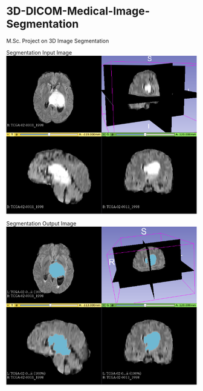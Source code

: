 # 3D-DICOM-Medical-Image-Segmentation
M.Sc. Project on 3D Image Segmentation
  
Segmentation Input Image
![Segmentation Input Image](https://github.com/HopefulRational/3D-DICOM-Medical-Image-Segmentation/blob/main/seg_input.png)
  
Segmentation Output Image
![Segmentation Output Image](https://github.com/HopefulRational/3D-DICOM-Medical-Image-Segmentation/blob/main/seg_res2.png)
